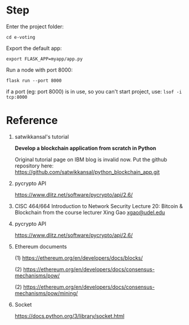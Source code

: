 # Step

Enter the project folder:

`cd e-voting`

Export the default app:

`export FLASK_APP=myapp/app.py`

Run a node with port 8000:

`flask run --port 8000`

if a port (eg: port 8000) is in use, so you can't start project, use:
`lsof -i tcp:8000`


# Reference

1. satwikkansal's tutorial 
   
   **Develop a blockchain application from scratch in Python**
   
    Original tutorial page on IBM blog is invalid now. Put the github repository here:
    https://github.com/satwikkansal/python_blockchain_app.git
   
2. pycrypto API

    https://www.dlitz.net/software/pycrypto/api/2.6/
   
3. CISC 464/664 Introduction to Network Security Lecture 20: Bitcoin & Blockchain from the course lecturer Xing Gao
xgao@udel.edu
 
4. pycrypto API
   
    https://www.dlitz.net/software/pycrypto/api/2.6/
   
5. Ethereum documents
   
   (1) https://ethereum.org/en/developers/docs/blocks/

   (2) https://ethereum.org/en/developers/docs/consensus-mechanisms/pow/
   
   (2) https://ethereum.org/en/developers/docs/consensus-mechanisms/pow/mining/

6. Socket
   
   https://docs.python.org/3/library/socket.html